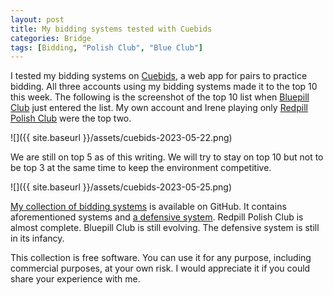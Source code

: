 ```yaml
---
layout: post
title: My bidding systems tested with Cuebids
categories: Bridge
tags: [Bidding, "Polish Club", "Blue Club"]
---
```

I tested my bidding systems on [Cuebids][cuebids], a web app for pairs to
practice bidding.  All three accounts using my bidding systems made it to the
top 10 this week.  The following is the screenshot of the top 10 list when
[Bluepill Club][blue] just entered the list.  My own account and Irene playing
only [Redpill Polish Club][red] were the top two.

![]({{ site.baseurl }}/assets/cuebids-2023-05-22.png)

[cuebids]: https://cuebids.com/
[blue]: https://jdh8.github.io/bridge-systems/bluepill.htm
[red]: https://jdh8.github.io/bridge-systems/redpill.htm

We are still on top 5 as of this writing.  We will try to stay on top 10 but
not to be top 3 at the same time to keep the environment competitive.

![]({{ site.baseurl }}/assets/cuebids-2023-05-25.png)

[My collection of bidding systems][collection] is available on GitHub.  It
contains aforementioned systems and [a defensive system][defense].  Redpill
Polish Club is almost complete.  Bluepill Club is still evolving.  The
defensive system is still in its infancy.

[collection]: https://jdh8.github.io/bridge-systems/
[defense]: https://jdh8.github.io/bridge-systems/defense.htm

This collection is free software.  You can use it for any purpose, including
commercial purposes, at your own risk.  I would appreciate it if you could
share your experience with me.